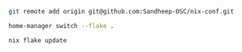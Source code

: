 ```bash
git remote add origin git@github.com:Sandheep-OSC/nix-conf.git
```

```bash
home-manager switch --flake .
```

```bash
nix flake update
```
